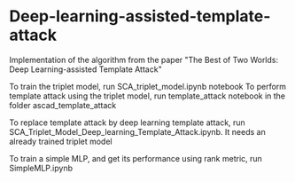# Deep-learning-assisted-template-attack

Implementation of the algorithm from the paper "The Best of Two Worlds: Deep Learning-assisted Template Attack"

To train the triplet model, run SCA_triplet_model.ipynb notebook
To perform template attack using the triplet model, run template_attack notebook in the folder ascad_template_attack

To replace template attack by deep learning template attack, run SCA_Triplet_Model_Deep_learning_Template_Attack.ipynb. It needs an already trained triplet model

To train a simple MLP, and get its performance using rank metric, run SimpleMLP.ipynb

